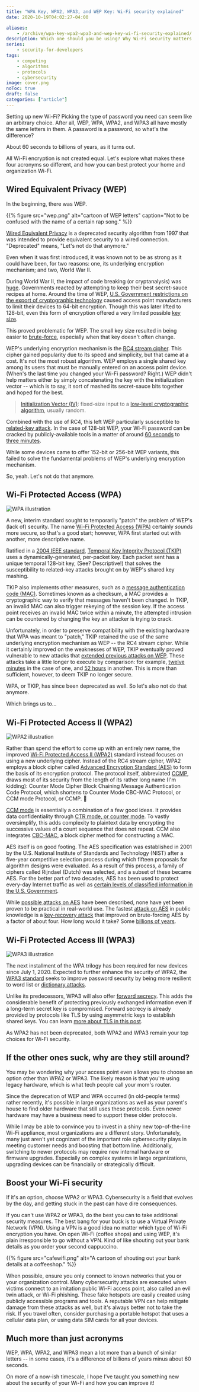 ```yaml
---
title: "WPA Key, WPA2, WPA3, and WEP Key: Wi-Fi security explained"
date: 2020-10-19T04:02:27-04:00

aliases:
    - /archive/wpa-key-wpa2-wpa3-and-wep-key-wi-fi-security-explained/
description: Which one should you be using? Why Wi-Fi security matters.
series:
    - security-for-developers
tags:
    - computing
    - algorithms
    - protocols
    - cybersecurity
image: cover.png
noToc: true
draft: false
categories: ["article"]
---
```


Setting up new Wi-Fi? Picking the type of password you need can seem like an arbitrary choice. After all, WEP, WPA, WPA2, and WPA3 all have mostly the same letters in them. A password is a password, so what's the difference?

About 60 seconds to billions of years, as it turns out.

All Wi-Fi encryption is not created equal. Let's explore what makes these four acronyms so different, and how you can best protect your home and organization Wi-Fi.

## Wired Equivalent Privacy (WEP)

In the beginning, there was WEP.

{{% figure src="wep.png" alt="cartoon of WEP letters" caption="Not to be confused with the name of a certain rap song." %}}

[Wired Equivalent Privacy](https://en.wikipedia.org/wiki/Wired_Equivalent_Privacy) is a deprecated security algorithm from 1997 that was intended to provide equivalent security to a wired connection. "Deprecated" means, "Let's not do that anymore."

Even when it was first introduced, it was known not to be as strong as it could have been, for two reasons: one, its underlying encryption mechanism; and two, World War II.

During World War II, the impact of code breaking (or cryptanalysis) was [huge](https://en.wikipedia.org/wiki/History_of_cryptography#World_War_II_cryptography). Governments reacted by attempting to keep their best secret-sauce recipes at home. Around the time of WEP, [U.S. Government restrictions on the export of cryptographic technology](https://en.wikipedia.org/wiki/Export_of_cryptography_from_the_United_States) caused access point manufacturers to limit their devices to 64-bit encryption. Though this was later lifted to 128-bit, even this form of encryption offered a very limited possible [key size](https://en.wikipedia.org/wiki/Key_size).

This proved problematic for WEP. The small key size resulted in being easier to [brute-force](https://en.wikipedia.org/wiki/Brute-force_attack), especially when that key doesn't often change.

WEP's underlying encryption mechanism is the [RC4 stream cipher](https://en.wikipedia.org/wiki/RC4). This cipher gained popularity due to its speed and simplicity, but that came at a cost. It's not the most robust algorithm. WEP employs a single shared key among its users that must be manually entered on an access point device. (When's the last time you changed your Wi-Fi password? Right.) WEP didn't help matters either by simply concatenating the key with the initialization vector -- which is to say, it sort of mashed its secret-sauce bits together and hoped for the best.

> [Initialization Vector (IV)](https://en.wikipedia.org/wiki/Initialization_vector): fixed-size input to a [low-level cryptographic algorithm](https://en.wikipedia.org/wiki/Cryptographic_primitive), usually random.

Combined with the use of RC4, this left WEP particularly susceptible to [related-key attack](https://en.wikipedia.org/wiki/Related-key_attack). In the case of 128-bit WEP, your Wi-Fi password can be cracked by publicly-available tools in a matter of around [60 seconds](https://eprint.iacr.org/2007/120) to [three minutes](https://www.networkcomputing.com/wireless-infrastructure/fbi-teaches-lesson-how-break-wi-fi-networks).

While some devices came to offer 152-bit or 256-bit WEP variants, this failed to solve the fundamental problems of WEP's underlying encryption mechanism.

So, yeah. Let's not do that anymore.

## Wi-Fi Protected Access (WPA)

![WPA illustration](wpa.png)

A new, interim standard sought to temporarily "patch" the problem of WEP's (lack of) security. The name [Wi-Fi Protected Access (WPA)](https://en.wikipedia.org/wiki/Wi-Fi_Protected_Access) certainly _sounds_ more secure, so that's a good start; however, WPA first started out with another, more descriptive name.

Ratified in a [2004 IEEE standard](https://en.wikipedia.org/wiki/IEEE_802.11i-2004), [Temporal Key Integrity Protocol (TKIP)](https://en.wikipedia.org/wiki/Temporal_Key_Integrity_Protocol#Beck-Tews_attack) uses a dynamically-generated, per-packet key. Each packet sent has a unique temporal 128-bit key, (See? Descriptive!) that solves the susceptibility to related-key attacks brought on by WEP's shared key mashing.

TKIP also implements other measures, such as a [message authentication code (MAC)](https://en.wikipedia.org/wiki/Message_authentication_code). Sometimes known as a checksum, a MAC provides a cryptographic way to verify that messages haven't been changed. In TKIP, an invalid MAC can also trigger rekeying of the session key. If the access point receives an invalid MAC twice within a minute, the attempted intrusion can be countered by changing the key an attacker is trying to crack.

Unfortunately, in order to preserve compatibility with the existing hardware that WPA was meant to "patch," TKIP retained the use of the same underlying encryption mechanism as WEP -- the RC4 stream cipher. While it certainly improved on the weaknesses of WEP, TKIP eventually proved vulnerable to new attacks that [extended previous attacks on WEP](https://en.wikipedia.org/wiki/Temporal_Key_Integrity_Protocol#Security). These attacks take a little longer to execute by comparison: for example, [twelve minutes](http://dl.aircrack-ng.org/breakingwepandwpa.pdf) in the case of one, and [52 hours](https://www.rc4nomore.com/) in another. This is more than sufficient, however, to deem TKIP no longer secure.

WPA, or TKIP, has since been deprecated as well. So let's also not do that anymore.

Which brings us to...

## Wi-Fi Protected Access II (WPA2)

![WPA2 illustration](wpa2.png)

Rather than spend the effort to come up with an entirely new name, the improved [Wi-Fi Protected Access II (WPA2)](https://en.wikipedia.org/wiki/Wi-Fi_Protected_Access#WPA2) standard instead focuses on using a new underlying cipher. Instead of the RC4 stream cipher, WPA2 employs a block cipher called [Advanced Encryption Standard (AES)](https://en.wikipedia.org/wiki/Advanced_Encryption_Standard) to form the basis of its encryption protocol. The protocol itself, abbreviated [CCMP](https://en.wikipedia.org/wiki/CCMP_(cryptography)), draws most of its security from the length of its rather long name (I'm kidding): Counter Mode Cipher Block Chaining Message Authentication Code Protocol, which shortens to Counter Mode CBC-MAC Protocol, or CCM mode Protocol, or CCMP. 🤷

[CCM mode](https://en.wikipedia.org/wiki/CCM_mode) is essentially a combination of a few good ideas. It provides data confidentiality through [CTR mode, or counter mode](https://en.wikipedia.org/wiki/Block_cipher_mode_of_operation#Counter_.28CTR.29). To vastly oversimplify, this adds complexity to plaintext data by encrypting the successive values of a count sequence that does not repeat. CCM also integrates [CBC-MAC](https://en.wikipedia.org/wiki/CBC-MAC), a block cipher method for constructing a MAC.

AES itself is on good footing. The AES specification was established in 2001 by the U.S. National Institute of Standards and Technology (NIST) after a five-year competitive selection process during which fifteen proposals for algorithm designs were evaluated. As a result of this process, a family of ciphers called Rijndael (Dutch) was selected, and a subset of these became AES. For the better part of two decades, AES has been used to protect every-day Internet traffic as well as [certain levels of classified information in the U.S. Government](https://en.wikipedia.org/wiki/Advanced_Encryption_Standard#Security).

While [possible attacks on AES](https://en.wikipedia.org/wiki/Advanced_Encryption_Standard#Known_attacks) have been described, none have yet been proven to be practical in real-world use. The fastest [attack on AES](https://web.archive.org/web/20141230025103/http://research.microsoft.com/en-us/projects/cryptanalysis/aesbc.pdf) in public knowledge is a [key-recovery attack](https://en.wikipedia.org/wiki/Key-recovery_attack) that improved on brute-forcing AES by a factor of about four. How long would it take? Some [billions of years](https://web.archive.org/web/20150108165723/https://blog.agilebits.com/2011/08/18/aes-encryption-isnt-cracked/).

## Wi-Fi Protected Access III (WPA3)

![WPA3 illustration](wpa3.png)

The next installment of the WPA trilogy has been required for new devices since July 1, 2020. Expected to further enhance the security of WPA2, the [WPA3 standard](https://www.wi-fi.org/news-events/newsroom/wi-fi-alliance-introduces-wi-fi-certified-wpa3-security) seeks to improve password security by being more resilient to word list or [dictionary attacks](https://en.wikipedia.org/wiki/Dictionary_attack).

Unlike its predecessors, WPA3 will also offer [forward secrecy](https://en.wikipedia.org/wiki/Forward_secrecy). This adds the considerable benefit of protecting previously exchanged information even if a long-term secret key is compromised. Forward secrecy is already provided by protocols like TLS by using asymmetric keys to establish shared keys. You can learn [more about TLS in this post](/blog/what-is-tls-transport-layer-security-encryption-explained-in-plain-english/).

As WPA2 has not been deprecated, both WPA2 and WPA3 remain your top choices for Wi-Fi security.

## If the other ones suck, why are they still around?

You may be wondering why your access point even allows you to choose an option other than WPA2 or WPA3. The likely reason is that you're using legacy hardware, which is what tech people call your mom's router.

Since the deprecation of WEP and WPA occurred (in old-people terms) rather recently, it's possible in large organizations as well as your parent's house to find older hardware that still uses these protocols. Even newer hardware may have a business need to support these older protocols.

While I may be able to convince you to invest in a shiny new top-of-the-line Wi-Fi appliance, most organizations are a different story. Unfortunately, many just aren't yet cognizant of the important role cybersecurity plays in meeting customer needs and boosting that bottom line. Additionally, switching to newer protocols may require new internal hardware or firmware upgrades. Especially on complex systems in large organizations, upgrading devices can be financially or strategically difficult.

## Boost your Wi-Fi security

If it's an option, choose WPA2 or WPA3. Cybersecurity is a field that evolves by the day, and getting stuck in the past can have dire consequences.

If you can't use WPA2 or WPA3, do the best you can to take additional security measures. The best bang for your buck is to use a Virtual Private Network (VPN). Using a VPN is a good idea no matter which type of Wi-Fi encryption you have. On open Wi-Fi (coffee shops) and using WEP, it's plain irresponsible to go without a VPN. Kind of like shouting out your bank details as you order your second cappuccino.

{{% figure src="cafewifi.png" alt="A cartoon of shouting out your bank details at a coffeeshop." %}}

When possible, ensure you only connect to known networks that you or your organization control. Many cybersecurity attacks are executed when victims connect to an imitation public Wi-Fi access point, also called an evil twin attack, or Wi-Fi phishing. These fake hotspots are easily created using publicly accessible programs and tools. A reputable VPN can help mitigate damage from these attacks as well, but it's always better not to take the risk. If you travel often, consider purchasing a portable hotspot that uses a cellular data plan, or using data SIM cards for all your devices.

## Much more than just acronyms

WEP, WPA, WPA2, and WPA3 mean a lot more than a bunch of similar letters -- in some cases, it's a difference of billions of years minus about 60 seconds.

On more of a now-ish timescale, I hope I've taught you something new about the security of your Wi-Fi and how you can improve it!

